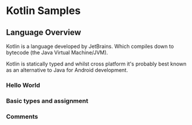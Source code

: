 # Kotlin Samples

## Language Overview

Kotlin is a language developed by JetBrains. Which compiles down to bytecode (the Java Virtual Machine/JVM).

Kotlin is statically typed and whilst cross platform it's probably best known as an alternative to Java for Android development.

### Hello World

### Basic types and assignment

### Comments